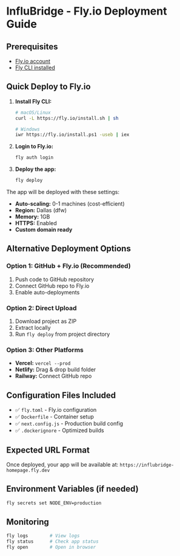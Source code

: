 # InfluBridge - Fly.io Deployment Guide

## Prerequisites
- [Fly.io account](https://fly.io/app/sign-up)
- [Fly CLI installed](https://fly.io/docs/hands-on/install-flyctl/)

## Quick Deploy to Fly.io

1. **Install Fly CLI:**
   ```bash
   # macOS/Linux
   curl -L https://fly.io/install.sh | sh
   
   # Windows
   iwr https://fly.io/install.ps1 -useb | iex
   ```

2. **Login to Fly.io:**
   ```bash
   fly auth login
   ```

3. **Deploy the app:**
   ```bash
   fly deploy
   ```

The app will be deployed with these settings:
- **Auto-scaling:** 0-1 machines (cost-efficient)
- **Region:** Dallas (dfw)
- **Memory:** 1GB
- **HTTPS:** Enabled
- **Custom domain ready**

## Alternative Deployment Options

### Option 1: GitHub + Fly.io (Recommended)
1. Push code to GitHub repository
2. Connect GitHub repo to Fly.io
3. Enable auto-deployments

### Option 2: Direct Upload
1. Download project as ZIP
2. Extract locally
3. Run `fly deploy` from project directory

### Option 3: Other Platforms
- **Vercel:** `vercel --prod`
- **Netlify:** Drag & drop build folder
- **Railway:** Connect GitHub repo

## Configuration Files Included
- ✅ `fly.toml` - Fly.io configuration
- ✅ `Dockerfile` - Container setup
- ✅ `next.config.js` - Production build config
- ✅ `.dockerignore` - Optimized builds

## Expected URL Format
Once deployed, your app will be available at:
`https://influbridge-homepage.fly.dev`

## Environment Variables (if needed)
```bash
fly secrets set NODE_ENV=production
```

## Monitoring
```bash
fly logs        # View logs
fly status      # Check app status
fly open        # Open in browser
```
